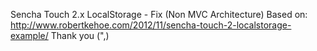 Sencha Touch 2.x LocalStorage - Fix (Non MVC Architecture)
Based on: http://www.robertkehoe.com/2012/11/sencha-touch-2-localstorage-example/
Thank you (",)